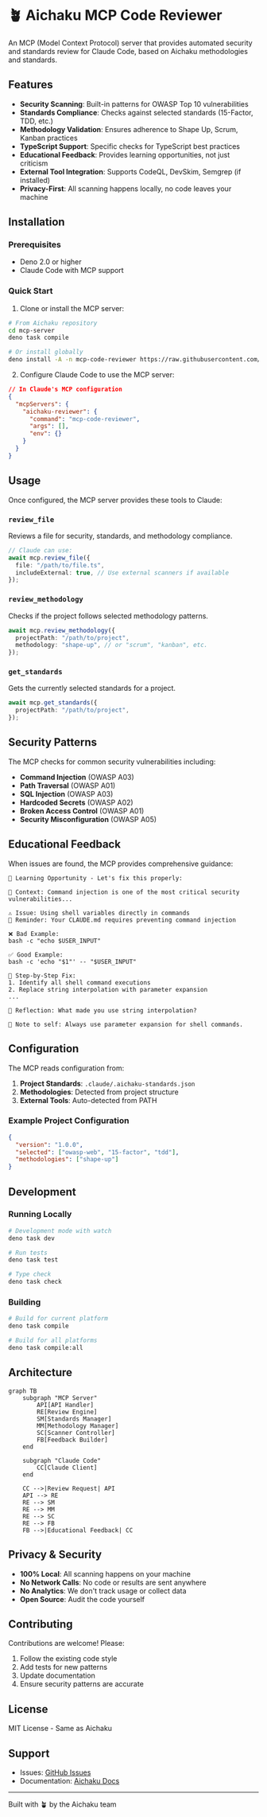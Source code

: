 # 🪴 Aichaku MCP Code Reviewer

An MCP (Model Context Protocol) server that provides automated security and
standards review for Claude Code, based on Aichaku methodologies and standards.

## Features

- **Security Scanning**: Built-in patterns for OWASP Top 10 vulnerabilities
- **Standards Compliance**: Checks against selected standards (15-Factor, TDD,
  etc.)
- **Methodology Validation**: Ensures adherence to Shape Up, Scrum, Kanban
  practices
- **TypeScript Support**: Specific checks for TypeScript best practices
- **Educational Feedback**: Provides learning opportunities, not just criticism
- **External Tool Integration**: Supports CodeQL, DevSkim, Semgrep (if
  installed)
- **Privacy-First**: All scanning happens locally, no code leaves your machine

## Installation

### Prerequisites

- Deno 2.0 or higher
- Claude Code with MCP support

### Quick Start

1. Clone or install the MCP server:

```bash
# From Aichaku repository
cd mcp-server
deno task compile

# Or install globally
deno install -A -n mcp-code-reviewer https://raw.githubusercontent.com/RickCogley/aichaku/main/mcp-server/src/server.ts
```

2. Configure Claude Code to use the MCP server:

```json
// In Claude's MCP configuration
{
  "mcpServers": {
    "aichaku-reviewer": {
      "command": "mcp-code-reviewer",
      "args": [],
      "env": {}
    }
  }
}
```

## Usage

Once configured, the MCP server provides these tools to Claude:

### `review_file`

Reviews a file for security, standards, and methodology compliance.

```typescript
// Claude can use:
await mcp.review_file({
  file: "/path/to/file.ts",
  includeExternal: true, // Use external scanners if available
});
```

### `review_methodology`

Checks if the project follows selected methodology patterns.

```typescript
await mcp.review_methodology({
  projectPath: "/path/to/project",
  methodology: "shape-up", // or "scrum", "kanban", etc.
});
```

### `get_standards`

Gets the currently selected standards for a project.

```typescript
await mcp.get_standards({
  projectPath: "/path/to/project",
});
```

## Security Patterns

The MCP checks for common security vulnerabilities including:

- **Command Injection** (OWASP A03)
- **Path Traversal** (OWASP A01)
- **SQL Injection** (OWASP A03)
- **Hardcoded Secrets** (OWASP A02)
- **Broken Access Control** (OWASP A01)
- **Security Misconfiguration** (OWASP A05)

## Educational Feedback

When issues are found, the MCP provides comprehensive guidance:

```
🌱 Learning Opportunity - Let's fix this properly:

📖 Context: Command injection is one of the most critical security vulnerabilities...

⚠️ Issue: Using shell variables directly in commands
📌 Reminder: Your CLAUDE.md requires preventing command injection

❌ Bad Example:
bash -c "echo $USER_INPUT"

✅ Good Example:
bash -c 'echo "$1"' -- "$USER_INPUT"

🔄 Step-by-Step Fix:
1. Identify all shell command executions
2. Replace string interpolation with parameter expansion
...

🤔 Reflection: What made you use string interpolation?

📌 Note to self: Always use parameter expansion for shell commands.
```

## Configuration

The MCP reads configuration from:

1. **Project Standards**: `.claude/.aichaku-standards.json`
2. **Methodologies**: Detected from project structure
3. **External Tools**: Auto-detected from PATH

### Example Project Configuration

```json
{
  "version": "1.0.0",
  "selected": ["owasp-web", "15-factor", "tdd"],
  "methodologies": ["shape-up"]
}
```

## Development

### Running Locally

```bash
# Development mode with watch
deno task dev

# Run tests
deno task test

# Type check
deno task check
```

### Building

```bash
# Build for current platform
deno task compile

# Build for all platforms
deno task compile:all
```

## Architecture

```mermaid
graph TB
    subgraph "MCP Server"
        API[API Handler]
        RE[Review Engine]
        SM[Standards Manager]
        MM[Methodology Manager]
        SC[Scanner Controller]
        FB[Feedback Builder]
    end

    subgraph "Claude Code"
        CC[Claude Client]
    end

    CC -->|Review Request| API
    API --> RE
    RE --> SM
    RE --> MM
    RE --> SC
    RE --> FB
    FB -->|Educational Feedback| CC
```

## Privacy & Security

- **100% Local**: All scanning happens on your machine
- **No Network Calls**: No code or results are sent anywhere
- **No Analytics**: We don't track usage or collect data
- **Open Source**: Audit the code yourself

## Contributing

Contributions are welcome! Please:

1. Follow the existing code style
2. Add tests for new patterns
3. Update documentation
4. Ensure security patterns are accurate

## License

MIT License - Same as Aichaku

## Support

- Issues: [GitHub Issues](https://github.com/RickCogley/aichaku/issues)
- Documentation: [Aichaku Docs](https://github.com/RickCogley/aichaku)

---

Built with 🪴 by the Aichaku team
